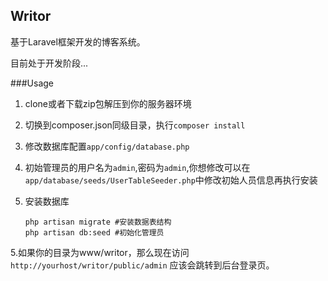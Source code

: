 ## Writor

基于Laravel框架开发的博客系统。

目前处于开发阶段...

###Usage
1. clone或者下载zip包解压到你的服务器环境
2. 切换到composer.json同级目录，执行`composer install`
3. 修改数据库配置`app/config/database.php`
4. 初始管理员的用户名为`admin`,密码为`admin`,你想修改可以在`app/database/seeds/UserTableSeeder.php`中修改初始人员信息再执行安装
4. 安装数据库

    ```
    php artisan migrate #安装数据表结构
    php artisan db:seed #初始化管理员
    ```

5.如果你的目录为www/writor，那么现在访问`http://yourhost/writor/public/admin` 应该会跳转到后台登录页。

